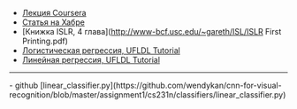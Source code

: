 - [Лекция Coursera](https://ru.coursera.org/learn/machine-learning/lecture/4BHEy/regularized-logistic-regression)
- [Статья на Хабре](https://habrahabr.ru/company/io/blog/265007/)
- [Книжка ISLR, 4 глава](http://www-bcf.usc.edu/~gareth/ISL/ISLR First Printing.pdf)
- [Логистическая регрессия, UFLDL Tutorial](http://ufldl.stanford.edu/tutorial/supervised/LogisticRegression/)
- [Линейная регрессия, UFLDL Tutorial](http://ufldl.stanford.edu/tutorial/supervised/LinearRegression/)
<hr>
- github [linear_classifier.py](https://github.com/wendykan/cnn-for-visual-recognition/blob/master/assignment1/cs231n/classifiers/linear_classifier.py)

